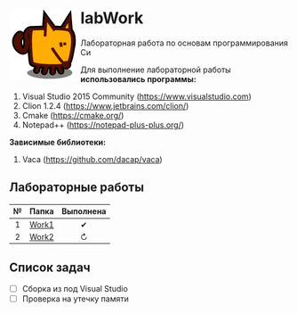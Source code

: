 
<div>
	<p><img src="LogoWork.bmp" align="left"><h1><span>labWork</h1></p>
</div>  

Лабораторная работа по основам программирования Си  


Для выполнение лабораторной работы **использовались программы:**

1. Visual Studio 2015 Community (https://www.visualstudio.com)
2. Clion 1.2.4  (https://www.jetbrains.com/clion/)
3. Cmake (https://cmake.org/) 
4. Notepad++ (https://notepad-plus-plus.org/) 

**Зависимые библиотеки:**

1. Vaca (https://github.com/dacap/vaca) 

## Лабораторные работы

№ | Папка | Выполнена |
:--: | :--: | :--: |
1 |  [Work1](https://github.com/PyMba86/labWork/tree/master/Work1)| ✔ |
2 | [Work2](https://github.com/PyMba86/labWork/tree/master/Work2) | ↻ |

## Список задач
- [ ] Сборка из под Visual Studio
- [ ] Проверка на утечку памяти

